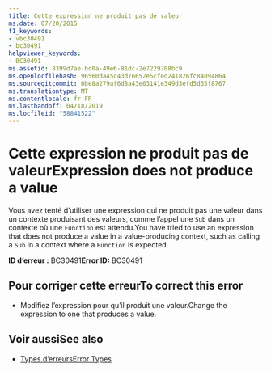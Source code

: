 ```yaml
---
title: Cette expression ne produit pas de valeur
ms.date: 07/20/2015
f1_keywords:
- vbc30491
- bc30491
helpviewer_keywords:
- BC30491
ms.assetid: 8399d7ae-bc0a-49e6-81dc-2e7229708bc9
ms.openlocfilehash: 96560da45c43d76652e5cfed241826fc84094864
ms.sourcegitcommit: 0be8a279af6d8a43e03141e349d3efd5d35f8767
ms.translationtype: MT
ms.contentlocale: fr-FR
ms.lasthandoff: 04/18/2019
ms.locfileid: "58841522"
---
```

# <a name="expression-does-not-produce-a-value"></a><span data-ttu-id="b84fc-102">Cette expression ne produit pas de valeur</span><span class="sxs-lookup"><span data-stu-id="b84fc-102">Expression does not produce a value</span></span>
<span data-ttu-id="b84fc-103">Vous avez tenté d’utiliser une expression qui ne produit pas une valeur dans un contexte produisant des valeurs, comme l’appel une `Sub` dans un contexte où une `Function` est attendu.</span><span class="sxs-lookup"><span data-stu-id="b84fc-103">You have tried to use an expression that does not produce a value in a value-producing context, such as calling a `Sub` in a context where a `Function` is expected.</span></span>  
  
 <span data-ttu-id="b84fc-104">**ID d’erreur :** BC30491</span><span class="sxs-lookup"><span data-stu-id="b84fc-104">**Error ID:** BC30491</span></span>  
  
## <a name="to-correct-this-error"></a><span data-ttu-id="b84fc-105">Pour corriger cette erreur</span><span class="sxs-lookup"><span data-stu-id="b84fc-105">To correct this error</span></span>  
  
-   <span data-ttu-id="b84fc-106">Modifiez l’expression pour qu’il produit une valeur.</span><span class="sxs-lookup"><span data-stu-id="b84fc-106">Change the expression to one that produces a value.</span></span>  
  
## <a name="see-also"></a><span data-ttu-id="b84fc-107">Voir aussi</span><span class="sxs-lookup"><span data-stu-id="b84fc-107">See also</span></span>

- [<span data-ttu-id="b84fc-108">Types d’erreurs</span><span class="sxs-lookup"><span data-stu-id="b84fc-108">Error Types</span></span>](../../../visual-basic/programming-guide/language-features/error-types.md)
